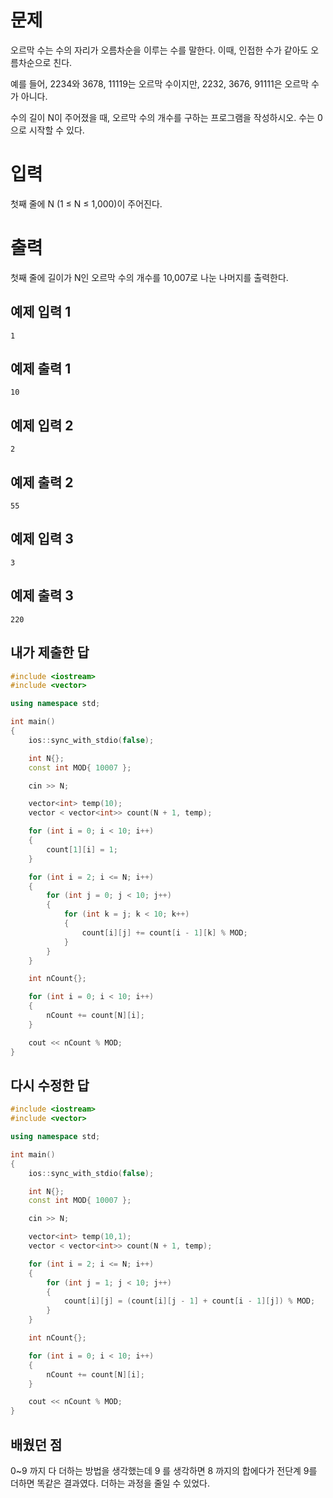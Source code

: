 문제
==========
오르막 수는 수의 자리가 오름차순을 이루는 수를 말한다. 이때, 인접한 수가 같아도 오름차순으로 친다.

예를 들어, 2234와 3678, 11119는 오르막 수이지만, 2232, 3676, 91111은 오르막 수가 아니다.

수의 길이 N이 주어졌을 때, 오르막 수의 개수를 구하는 프로그램을 작성하시오. 수는 0으로 시작할 수 있다.

입력
========
첫째 줄에 N (1 ≤ N ≤ 1,000)이 주어진다.

출력
=========
첫째 줄에 길이가 N인 오르막 수의 개수를 10,007로 나눈 나머지를 출력한다.

예제 입력 1 
-------------
```
1
```
예제 출력 1 
-----------
```
10
```
예제 입력 2 
----------
```
2
```
예제 출력 2 
------------
```
55
```
예제 입력 3 
-----------
```
3
```
예제 출력 3 
-----------
```
220
```

내가 제출한 답
----------------
```cpp
#include <iostream>
#include <vector>

using namespace std;

int main()
{
    ios::sync_with_stdio(false);

    int N{};
    const int MOD{ 10007 };

    cin >> N;

    vector<int> temp(10);
    vector < vector<int>> count(N + 1, temp);

    for (int i = 0; i < 10; i++)
    {
        count[1][i] = 1;
    }

    for (int i = 2; i <= N; i++)
    {
        for (int j = 0; j < 10; j++)
        {
            for (int k = j; k < 10; k++)
            {
                count[i][j] += count[i - 1][k] % MOD;
            }
        }
    }

    int nCount{};

    for (int i = 0; i < 10; i++)
    {
        nCount += count[N][i];
    }

    cout << nCount % MOD;
}
```

다시 수정한 답
------------
```cpp
#include <iostream>
#include <vector>

using namespace std;

int main()
{
    ios::sync_with_stdio(false);

    int N{};
    const int MOD{ 10007 };

    cin >> N;

    vector<int> temp(10,1);
    vector < vector<int>> count(N + 1, temp);

    for (int i = 2; i <= N; i++)
    {
        for (int j = 1; j < 10; j++)
        {
            count[i][j] = (count[i][j - 1] + count[i - 1][j]) % MOD;
        }
    }

    int nCount{};

    for (int i = 0; i < 10; i++)
    {
        nCount += count[N][i];
    }

    cout << nCount % MOD;
}
```

배웠던 점
------------

0~9 까지 다 더하는 방법을 생각했는데 9 를 생각하면 8 까지의 합에다가 전단계 9를 더하면 똑같은 결과였다. 더하는 과정을 줄일 수 있었다.
